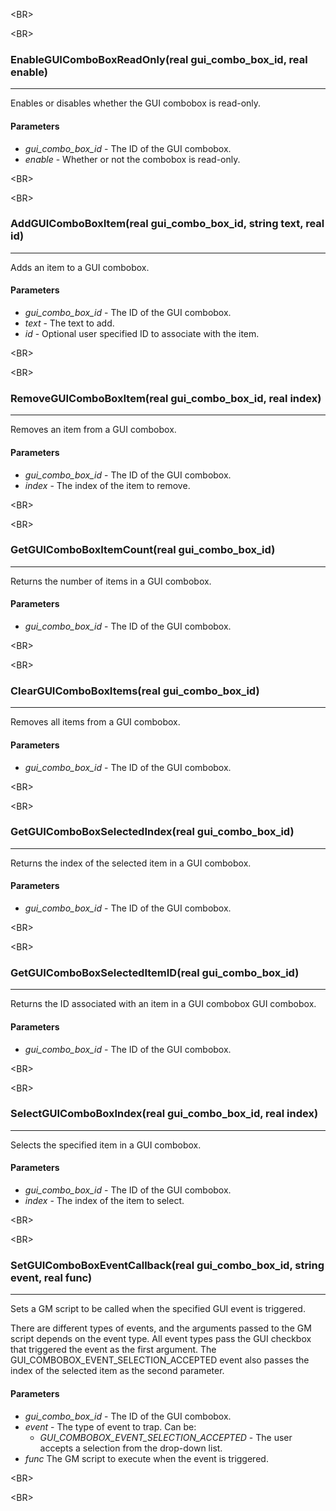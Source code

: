 

&lt;BR&gt;




&lt;BR&gt;


### EnableGUIComboBoxReadOnly(real gui\_combo\_box\_id, real enable) ###

---

Enables or disables whether the GUI combobox is read-only.
#### Parameters ####
  * _gui\_combo\_box\_id_ - The ID of the GUI combobox.
  * _enable_ - Whether or not the combobox is read-only.


&lt;BR&gt;




&lt;BR&gt;


### AddGUIComboBoxItem(real gui\_combo\_box\_id, string text, real id) ###

---

Adds an item to a GUI combobox.
#### Parameters ####
  * _gui\_combo\_box\_id_ - The ID of the GUI combobox.
  * _text_ - The text to add.
  * _id_ - Optional user specified ID to associate with the item.


&lt;BR&gt;




&lt;BR&gt;


### RemoveGUIComboBoxItem(real gui\_combo\_box\_id, real index) ###

---

Removes an item from a GUI combobox.
#### Parameters ####
  * _gui\_combo\_box\_id_ - The ID of the GUI combobox.
  * _index_ - The index of the item to remove.


&lt;BR&gt;




&lt;BR&gt;


### GetGUIComboBoxItemCount(real gui\_combo\_box\_id) ###

---

Returns the number of items in a GUI combobox.
#### Parameters ####
  * _gui\_combo\_box\_id_ - The ID of the GUI combobox.


&lt;BR&gt;




&lt;BR&gt;


### ClearGUIComboBoxItems(real gui\_combo\_box\_id) ###

---

Removes all items from a GUI combobox.
#### Parameters ####
  * _gui\_combo\_box\_id_ - The ID of the GUI combobox.


&lt;BR&gt;




&lt;BR&gt;


### GetGUIComboBoxSelectedIndex(real gui\_combo\_box\_id) ###

---

Returns the index of the selected item in a GUI combobox.
#### Parameters ####
  * _gui\_combo\_box\_id_ - The ID of the GUI combobox.


&lt;BR&gt;




&lt;BR&gt;


### GetGUIComboBoxSelectedItemID(real gui\_combo\_box\_id) ###

---

Returns the ID associated with an item in a GUI combobox GUI combobox.
#### Parameters ####
  * _gui\_combo\_box\_id_ - The ID of the GUI combobox.


&lt;BR&gt;




&lt;BR&gt;


### SelectGUIComboBoxIndex(real gui\_combo\_box\_id, real index) ###

---

Selects the specified item in a GUI combobox.
#### Parameters ####
  * _gui\_combo\_box\_id_ - The ID of the GUI combobox.
  * _index_ - The index of the item to select.


&lt;BR&gt;




&lt;BR&gt;


### SetGUIComboBoxEventCallback(real gui\_combo\_box\_id, string event, real func) ###

---

Sets a GM script to be called when the specified GUI event is triggered.

There are different types of events, and the arguments passed to the GM script depends on the event type. All event types pass the GUI checkbox that triggered the event as the first argument. The GUI\_COMBOBOX\_EVENT\_SELECTION\_ACCEPTED event also passes the index of the selected item as the second parameter.
#### Parameters ####
  * _gui\_combo\_box\_id_ - The ID of the GUI combobox.
  * _event_ - The type of event to trap. Can be:
    * _GUI\_COMBOBOX\_EVENT\_SELECTION\_ACCEPTED_ - The user accepts a selection from the drop-down list.
  * _func_ The GM script to execute when the event is triggered.


&lt;BR&gt;




&lt;BR&gt;

